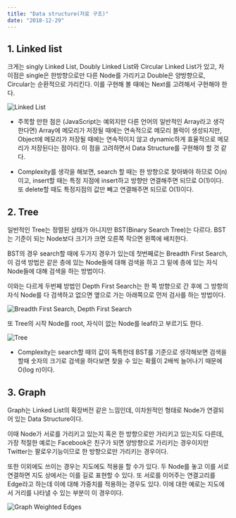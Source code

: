 ```yaml
---
title: "Data structure(자료 구조)"
date: "2018-12-29"
---
```


## 1. Linked list

크게는 singly Linked List, Doubly Linked List와 Circular Linked List가 있고, 차이점은 single은 한방향으로만 다른 Node를 가리키고 Double은 양방향으로, Circular는 순환적으로
가리킨다. 이를 구현해 볼 때에는 Next를 고려해서 구현해야 한다.

![Linked List](https://eeenthusiast.com//wp-content/uploads/2017/05/link-listmycomputerscience.net_.png)

- 주목할 만한 점은 (JavaScript는 예외지만 다른 언어의 일반적인 Array라고 생각한다면)
  Array에 메모리가 저장될 때에는 연속적으로 메모리 블럭이 생성되지만, Object에 메모리가 저장될 때에는
  연속적이지 않고 dynamic하게 효율적으로 메모리가 저장된다는 점이다. 이 점을 고려하면서 Data Structure를
  구현해야 할 것 같다.

- Complexity를 생각을 해보면,
  search 할 때는 한 방향으로 찾아봐야 하므로 O(n)이고, insert할 때는 특정 지점에 insert하고 방향만 연결해주면
  되므로 O(1)이다. 또 delete할 때도 특정지점의 값만 빼고 연결해주면 되므로 O(1)이다.

## 2. Tree

일반적인 Tree는 정렬된 상태가 아니지만 BST(Binary Search Tree)는 다르다.
BST는 기준이 되는 Node보다 크기가 크면 오른쪽 작으면 왼쪽에 배치한다.

BST의 경우 search할 때에 두가지 경우가
있는데 첫번째로는 Breadth First Search, 이 검색 방법은 같은 층에 있는 Node들에 대해 검색을 하고 그 밑에 층에 있는
자식 Node들에 대해 검색을 하는 방법이다.

이와는 다르게 두번째 방법인 Depth First Search는 한 쪽 방향으로 간 후에
그 방향의 자식 Node를 다 검색하고 없으면 옆으로 가는 아래쪽으로 먼저 검사를 하는 방법이다.

![Breadth First Search, Depth First Search](http://mishadoff.com/images/dfs/binary_tree_search.png)

또 Tree의 시작 Node를 root, 자식이 없는 Node를 leaf라고 부르기도 한다.

![Tree](https://koenig-media.raywenderlich.com/uploads/2016/07/BinaryTree.png)

- Complexity는 search할 때의 값이 독특한데 BST를 기준으로 생각해보면 검색을 할때 숫자의 크기로 검색을 하다보면 찾을 수 있는 확률이 2배씩 늘어나기 때문에 O(log n)이다.

## 3. Graph

Graph는 Linked List의 확장버전 같은 느낌인데, 이차원적인 형태로 Node가 연결되어 있는 Data Structure이다.

이때 Node가 서로를 가리키고 있는지 혹은 한 방향으로만 가리키고 있는지도 다른데, 가장 적절한 예로는 Facebook은
친구가 되면 양방향으로 가리키는 경우이지만 Twitter는 팔로우기능이므로 한 방향으로만 가리키는 경우이다.

또한 이외에도 쓰이는 경우는 지도에도 적용을 할 수가 있다. 두 Node를 놓고 이를 서로 연결하면 지도 상에서는
이를 길로 표현할 수 있다. 또 서로를 이어주는 연결고리를 Edge라고 하는데 이에 대해 가중치를 적용하는 경우도 있다.
이에 대한 예로는 지도에서 거리를 나타낼 수 있는 부분이 이 경우이다.

![Graph Weighted Edges](http://somethingk.com/main/wp-content/uploads/2017/06/CPT-Graphs-directed-weighted-ex1.svg_.png)
